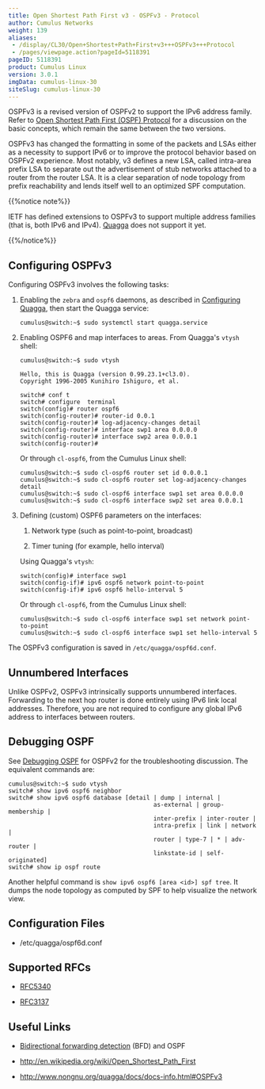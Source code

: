 ```yaml
---
title: Open Shortest Path First v3 - OSPFv3 - Protocol
author: Cumulus Networks
weight: 139
aliases:
 - /display/CL30/Open+Shortest+Path+First+v3+++OSPFv3+++Protocol
 - /pages/viewpage.action?pageId=5118391
pageID: 5118391
product: Cumulus Linux
version: 3.0.1
imgData: cumulus-linux-30
siteSlug: cumulus-linux-30
---
```

OSPFv3 is a revised version of OSPFv2 to support the IPv6 address
family. Refer to [Open Shortest Path First (OSPF)
Protocol](/version/cumulus-linux-30/Layer-3-Features/Open-Shortest-Path-First-OSPF-Protocol)
for a discussion on the basic concepts, which remain the same between
the two versions.

OSPFv3 has changed the formatting in some of the packets and LSAs either
as a necessity to support IPv6 or to improve the protocol behavior based
on OSPFv2 experience. Most notably, v3 defines a new LSA, called
intra-area prefix LSA to separate out the advertisement of stub networks
attached to a router from the router LSA. It is a clear separation of
node topology from prefix reachability and lends itself well to an
optimized SPF computation.

{{%notice note%}}

IETF has defined extensions to OSPFv3 to support multiple address
families (that is, both IPv6 and IPv4).
[Quagga](/version/cumulus-linux-30/Layer-3-Features/Quagga-Overview)
does not support it yet.

{{%/notice%}}

## Configuring OSPFv3</span>

Configuring OSPFv3 involves the following tasks:

1.  Enabling the `zebra` and `ospf6` daemons, as described in
    [Configuring
    Quagga](/version/cumulus-linux-30/Layer-3-Features/Configuring-Quagga/),
    then start the Quagga service:
    
        cumulus@switch:~$ sudo systemctl start quagga.service

2.  Enabling OSPF6 and map interfaces to areas. From Quagga's `vtysh`
    shell:
    
        cumulus@switch:~$ sudo vtysh
        
        Hello, this is Quagga (version 0.99.23.1+cl3.0).
        Copyright 1996-2005 Kunihiro Ishiguro, et al.
        
        switch# conf t
        switch# configure  terminal
        switch(config)# router ospf6
        switch(config-router)# router-id 0.0.1
        switch(config-router)# log-adjacency-changes detail
        switch(config-router)# interface swp1 area 0.0.0.0
        switch(config-router)# interface swp2 area 0.0.0.1
        switch(config-router)#
    
    Or through `cl-ospf6`, from the Cumulus Linux shell:
    
        cumulus@switch:~$ sudo cl-ospf6 router set id 0.0.0.1
        cumulus@switch:~$ sudo cl-ospf6 router set log-adjacency-changes detail
        cumulus@switch:~$ sudo cl-ospf6 interface swp1 set area 0.0.0.0
        cumulus@switch:~$ sudo cl-ospf6 interface swp2 set area 0.0.0.1

3.  Defining (custom) OSPF6 parameters on the interfaces:
    
    1.  Network type (such as point-to-point, broadcast)
    
    2.  Timer tuning (for example, hello interval)
    
    Using Quagga's `vtysh`:
    
        switch(config)# interface swp1
        switch(config-if)# ipv6 ospf6 network point-to-point
        switch(config-if)# ipv6 ospf6 hello-interval 5
    
    Or through `cl-ospf6`, from the Cumulus Linux shell:
    
        cumulus@switch:~$ sudo cl-ospf6 interface swp1 set network point-to-point
        cumulus@switch:~$ sudo cl-ospf6 interface swp1 set hello-interval 5

The OSPFv3 configuration is saved in `/etc/quagga/ospf6d.conf`.

## Unnumbered Interfaces</span>

Unlike OSPFv2, OSPFv3 intrinsically supports unnumbered interfaces.
Forwarding to the next hop router is done entirely using IPv6 link local
addresses. Therefore, you are not required to configure any global IPv6
address to interfaces between routers.

## Debugging OSPF</span>

See [Debugging
OSPF](Open-Shortest-Path-First-OSPF-Protocol.html#src-5118389_OpenShortestPathFirst-OSPF-Protocol-ospf_debug)
for OSPFv2 for the troubleshooting discussion. The equivalent commands
are:

    cumulus@switch:~$ sudo vtysh
    switch# show ipv6 ospf6 neighbor
    switch# show ipv6 ospf6 database [detail | dump | internal |
                                             as-external | group-membership |
                                             inter-prefix | inter-router |
                                             intra-prefix | link | network |
                                             router | type-7 | * | adv-router |
                                             linkstate-id | self-originated]
    switch# show ip ospf route

Another helpful command is `show ipv6 ospf6 [area <id>] spf tree`. It
dumps the node topology as computed by SPF to help visualize the network
view.

## Configuration Files</span>

  - /etc/quagga/ospf6d.conf

## Supported RFCs</span>

  - [RFC5340](http://tools.ietf.org/rfc/rfc5340)

  - [RFC3137](http://tools.ietf.org/rfc/rfc3137)

## Useful Links</span>

  - [Bidirectional forwarding
    detection](/version/cumulus-linux-30/Layer-3-Features/Bidirectional-Forwarding-Detection-BFD)
    (BFD) and OSPF

  - <http://en.wikipedia.org/wiki/Open_Shortest_Path_First>

  - <http://www.nongnu.org/quagga/docs/docs-info.html#OSPFv3>

